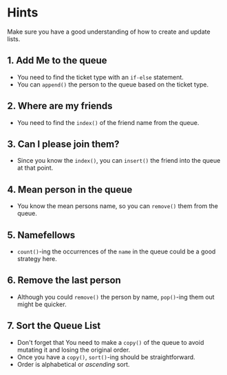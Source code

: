 # Hints

Make sure you have a good understanding of how to create and update lists.

## 1. Add Me to the queue

- You need to find the ticket type with an `if-else` statement.
- You can `append()` the person to the queue based on the ticket type.

## 2. Where are my friends

- You need to find the `index()` of the friend name from the queue.

## 3. Can I please join them?

- Since you know the `index()`, you can `insert()` the friend into the queue at that point.

## 4. Mean person in the queue

- You know the mean persons name, so you can `remove()` them from the queue.

## 5. Namefellows

-  `count()`-ing the occurrences of the `name` in the queue could be a good strategy here.

## 6. Remove the last person

- Although you could `remove()` the person by name, `pop()`-ing them out might be quicker.

## 7. Sort the Queue List

- Don't forget that You need to make a `copy()` of the queue to avoid mutating it and losing the original order.
- Once you have a `copy()`, `sort()`-ing should be straightforward.
- Order is alphabetical or _ascending_ sort.